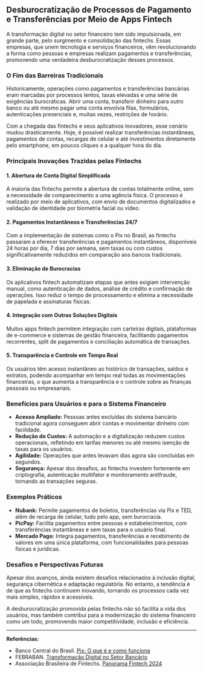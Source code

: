 ## Desburocratização de Processos de Pagamento e Transferências por Meio de Apps Fintech

A transformação digital no setor financeiro tem sido impulsionada, em grande parte, pelo surgimento e consolidação das fintechs. Essas empresas, que unem tecnologia e serviços financeiros, vêm revolucionando a forma como pessoas e empresas realizam pagamentos e transferências, promovendo uma verdadeira desburocratização desses processos.

### O Fim das Barreiras Tradicionais

Historicamente, operações como pagamentos e transferências bancárias eram marcadas por processos lentos, taxas elevadas e uma série de exigências burocráticas. Abrir uma conta, transferir dinheiro para outro banco ou até mesmo pagar uma conta envolvia filas, formulários, autenticações presenciais e, muitas vezes, restrições de horário.

Com a chegada das fintechs e seus aplicativos inovadores, esse cenário mudou drasticamente. Hoje, é possível realizar transferências instantâneas, pagamentos de contas, recargas de celular e até investimentos diretamente pelo smartphone, em poucos cliques e a qualquer hora do dia.

### Principais Inovações Trazidas pelas Fintechs

#### 1. **Abertura de Conta Digital Simplificada**
A maioria das fintechs permite a abertura de contas totalmente online, sem a necessidade de comparecimento a uma agência física. O processo é realizado por meio de aplicativos, com envio de documentos digitalizados e validação de identidade por biometria facial ou vídeo.

#### 2. **Pagamentos Instantâneos e Transferências 24/7**
Com a implementação de sistemas como o Pix no Brasil, as fintechs passaram a oferecer transferências e pagamentos instantâneos, disponíveis 24 horas por dia, 7 dias por semana, sem taxas ou com custos significativamente reduzidos em comparação aos bancos tradicionais.

#### 3. **Eliminação de Burocracias**
Os aplicativos fintech automatizam etapas que antes exigiam intervenção manual, como autenticação de dados, análise de crédito e confirmação de operações. Isso reduz o tempo de processamento e elimina a necessidade de papelada e assinaturas físicas.

#### 4. **Integração com Outras Soluções Digitais**
Muitos apps fintech permitem integração com carteiras digitais, plataformas de e-commerce e sistemas de gestão financeira, facilitando pagamentos recorrentes, split de pagamentos e conciliação automática de transações.

#### 5. **Transparência e Controle em Tempo Real**
Os usuários têm acesso instantâneo ao histórico de transações, saldos e extratos, podendo acompanhar em tempo real todas as movimentações financeiras, o que aumenta a transparência e o controle sobre as finanças pessoais ou empresariais.

### Benefícios para Usuários e para o Sistema Financeiro

- **Acesso Ampliado:** Pessoas antes excluídas do sistema bancário tradicional agora conseguem abrir contas e movimentar dinheiro com facilidade.
- **Redução de Custos:** A automação e a digitalização reduzem custos operacionais, refletindo em tarifas menores ou até mesmo isenção de taxas para os usuários.
- **Agilidade:** Operações que antes levavam dias agora são concluídas em segundos.
- **Segurança:** Apesar dos desafios, as fintechs investem fortemente em criptografia, autenticação multifator e monitoramento antifraude, tornando as transações seguras.

### Exemplos Práticos

- **Nubank:** Permite pagamentos de boletos, transferências via Pix e TED, além de recarga de celular, tudo pelo app, sem burocracia.
- **PicPay:** Facilita pagamentos entre pessoas e estabelecimentos, com transferências instantâneas e sem taxas para o usuário final.
- **Mercado Pago:** Integra pagamentos, transferências e recebimento de valores em uma única plataforma, com funcionalidades para pessoas físicas e jurídicas.

### Desafios e Perspectivas Futuras

Apesar dos avanços, ainda existem desafios relacionados à inclusão digital, segurança cibernética e adaptação regulatória. No entanto, a tendência é de que as fintechs continuem inovando, tornando os processos cada vez mais simples, rápidos e acessíveis.

A desburocratização promovida pelas fintechs não só facilita a vida dos usuários, mas também contribui para a modernização do sistema financeiro como um todo, promovendo maior competitividade, inclusão e eficiência.

---

**Referências:**
- Banco Central do Brasil. [Pix: O que é e como funciona](https://www.bcb.gov.br/estabilidadefinanceira/pix)
- FEBRABAN. [Transformação Digital no Setor Bancário](https://portal.febraban.org.br/)
- Associação Brasileira de Fintechs. [Panorama Fintech 2024](https://abfintechs.com.br/)